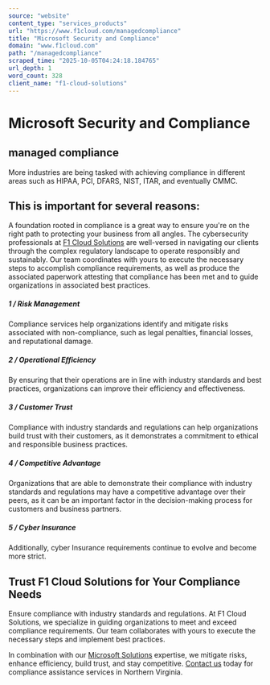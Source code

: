 ```yaml
---
source: "website"
content_type: "services_products"
url: "https://www.f1cloud.com/managedcompliance"
title: "Microsoft Security and Compliance"
domain: "www.f1cloud.com"
path: "/managedcompliance"
scraped_time: "2025-10-05T04:24:18.184765"
url_depth: 1
word_count: 328
client_name: "f1-cloud-solutions"
---
```


# Microsoft Security and Compliance

## managed compliance

More industries are being tasked with achieving compliance in different areas such as HIPAA, PCI, DFARS, NIST, ITAR, and eventually CMMC.

## This is important for several reasons:

A foundation rooted in compliance is a great way to ensure you're on the right path to protecting your business from all angles. The cybersecurity professionals at [F1 Cloud Solutions](https://www.f1cloud.com) are well-versed in navigating our clients through the complex regulatory landscape to operate responsibly and sustainably. Our team coordinates with yours to execute the necessary steps to accomplish compliance requirements, as well as produce the associated paperwork attesting that compliance has been met and to guide organizations in associated best practices.

##### 1 / Risk Management

Compliance services help organizations identify and mitigate risks associated with non-compliance, such as legal penalties, financial losses, and reputational damage.

##### 2 / Operational Efficiency

By ensuring that their operations are in line with industry standards and best practices, organizations can improve their efficiency and effectiveness.

##### 3 / Customer Trust

Compliance with industry standards and regulations can help organizations build trust with their customers, as it demonstrates a commitment to ethical and responsible business practices.

##### 4 / Competitive Advantage

Organizations that are able to demonstrate their compliance with industry standards and regulations may have a competitive advantage over their peers, as it can be an important factor in the decision-making process for customers and business partners.

##### 5 / Cyber Insurance

Additionally, cyber Insurance requirements continue to evolve and become more strict.

## Trust F1 Cloud Solutions for Your Compliance Needs

Ensure compliance with industry standards and regulations. At F1 Cloud Solutions, we specialize in guiding organizations to meet and exceed compliance requirements. Our team collaborates with yours to execute the necessary steps and implement best practices.

In combination with our [Microsoft Solutions](https://www.f1cloud.com/microsoftsolutions) expertise, we mitigate risks, enhance efficiency, build trust, and stay competitive. [Contact us](https://www.f1cloud.com/contact) today for compliance assistance services in Northern Virginia.